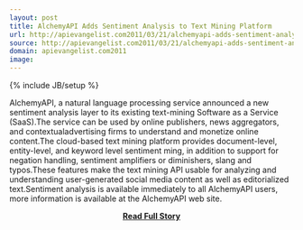 ```yaml
---
layout: post
title: AlchemyAPI Adds Sentiment Analysis to Text Mining Platform
url: http://apievangelist.com2011/03/21/alchemyapi-adds-sentiment-analysis-to-text-mining-platform/
source: http://apievangelist.com2011/03/21/alchemyapi-adds-sentiment-analysis-to-text-mining-platform/
domain: apievangelist.com2011
image: 
---
```

{% include JB/setup %}<p>AlchemyAPI, a natural language processing service announced a new sentiment analysis layer to its existing text-mining Software as a Service (SaaS).The service can be used by online publishers, news aggregators, and contextualadvertising firms to understand and monetize online content.The cloud-based text mining platform provides document-level, entity-level, and keyword level sentiment ming, in addition to support for negation handling, sentiment amplifiers or diminishers, slang and typos.These features make the text mining API usable for analyzing and understanding user-generated social media content as well as editorialized text.Sentiment analysis is available immediately to all AlchemyAPI users, more information is available at the AlchemyAPI web site.</p>
<center><p><a href="http://apievangelist.com2011/03/21/alchemyapi-adds-sentiment-analysis-to-text-mining-platform/" style='padding:25px; font-sze:18px; font-weight: bold;'>Read Full Story</a></p></center>
